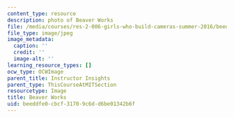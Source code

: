 ```yaml
---
content_type: resource
description: photo of Beaver Works
file: /media/courses/res-2-006-girls-who-build-cameras-summer-2016/beeddfe0cbcf31709c6dd6be01342b6f_beaver_works.jpg
file_type: image/jpeg
image_metadata:
  caption: ''
  credit: ''
  image-alt: ''
learning_resource_types: []
ocw_type: OCWImage
parent_title: Instructor Insights
parent_type: ThisCourseAtMITSection
resourcetype: Image
title: Beaver Works
uid: beeddfe0-cbcf-3170-9c6d-d6be01342b6f
---
```

